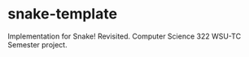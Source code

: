 # snake-template
Implementation for Snake! Revisited.  Computer Science 322 WSU-TC Semester project.
